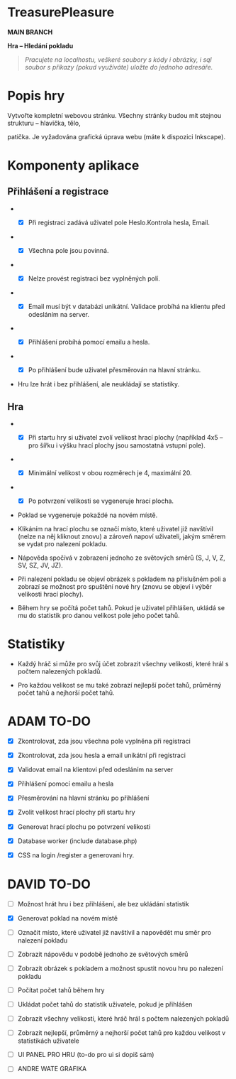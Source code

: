 
  

# TreasurePleasure

  

  

**MAIN BRANCH**

  

  

**Hra – Hledání pokladu**

  

  

> *Pracujete na localhostu, veškeré soubory s kódy i obrázky, i sql soubor s příkazy (pokud využíváte) uložte do jednoho adresáře.*

  

  

# Popis hry

  

  

Vytvořte kompletní webovou stránku. Všechny stránky budou mít stejnou strukturu – hlavička, tělo,

  

patička. Je vyžadována grafická úprava webu (máte k dispozici Inkscape).

  

  

# Komponenty aplikace

  

  

## Přihlášení a registrace

  

  


* - [x] Při registraci zadává uživatel pole Heslo.Kontrola hesla, Email. 

  

* - [x]  Všechna pole jsou povinná.

  

* - [x] Nelze provést registraci bez vyplněných polí.

  

* - [x] Email musí být v databázi unikátní. Validace probíhá na klientu před odesláním na server.

  

* - [x] Přihlášení probíhá pomocí emailu a hesla.

  

* - [x]  Po přihlášení bude uživatel přesměrován na hlavní stránku.

  

- Hru lze hrát i bez přihlášení, ale neukládají se statistiky.

  

  

## Hra

  

* - [x] Při startu hry si uživatel zvolí velikost hrací plochy (například 4x5 – pro šířku i výšku hrací plochy jsou samostatná vstupní pole).

  

  

* - [x]  Minimální velikost v obou rozměrech je 4, maximální 20.

  

* - [x] Po potvrzení velikosti se vygeneruje hrací plocha.

  

- Poklad se vygeneruje pokaždé na novém místě.

  

- Klikáním na hrací plochu se označí místo, které uživatel již navštívil (nelze na něj kliknout znovu) a zároveň napoví uživateli, jakým směrem se vydat pro nalezení pokladu.

  

- Nápověda spočívá v zobrazení jednoho ze světových směrů (S, J, V, Z, SV, SZ, JV, JZ).

  

- Při nalezení pokladu se objeví obrázek s pokladem na příslušném poli a zobrazí se možnost pro spuštění nové hry (znovu se objeví i výběr velikosti hrací plochy).

  
- Během hry se počítá počet tahů. Pokud je uživatel přihlášen, ukládá se mu do statistik pro danou velikost pole jeho počet tahů.

  

  

# Statistiky

  

  

- Každý hráč si může pro svůj účet zobrazit všechny velikosti, které hrál s počtem nalezených pokladů.

  

- Pro každou velikost se mu také zobrazí nejlepší počet tahů, průměrný počet tahů a nejhorší počet tahů.

  

  

# ADAM TO-DO

  

  

- [x] Zkontrolovat, zda jsou všechna pole vyplněna při registraci

  

- [x] Zkontrolovat, zda jsou hesla a email unikátní při registraci

  

- [x] Validovat email na klientovi před odesláním na server

  

- [x] Přihlášení pomocí emailu a hesla

  

- [x] Přesměrování na hlavní stránku po přihlášení

  

- [x] Zvolit velikost hrací plochy při startu hry

  

- [x] Generovat hrací plochu po potvrzení velikosti

  

- [x] Database worker (include database.php)

  

- [x] CSS na login /register a generovani hry.

  

  

# DAVID TO-DO

  

  

- [ ] Možnost hrát hru i bez přihlášení, ale bez ukládání statistik

  

- [X] Generovat poklad na novém místě

  

- [ ] Označit místo, které uživatel již navštívil a napovědět mu směr pro nalezení pokladu

  

- [ ] Zobrazit nápovědu v podobě jednoho ze světových směrů

  

- [ ] Zobrazit obrázek s pokladem a možnost spustit novou hru po nalezení pokladu

  

- [ ] Počítat počet tahů během hry

  

- [ ] Ukládat počet tahů do statistik uživatele, pokud je přihlášen

  

- [ ] Zobrazit všechny velikosti, které hráč hrál s počtem nalezených pokladů

  

- [ ] Zobrazit nejlepší, průměrný a nejhorší počet tahů pro každou velikost v statistikách uživatele

  

- [ ] UI PANEL PRO HRU (to-do pro ui si dopiš sám)

  

- [ ] ANDRE WATE GRAFIKA